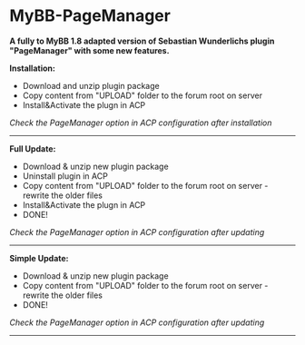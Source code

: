 # MyBB-PageManager
**A fully to MyBB 1.8 adapted version of Sebastian Wunderlichs plugin "PageManager" with some new features.**

**Installation:**
* Download and unzip plugin package
* Copy content from "UPLOAD" folder to the forum root on server
* Install&Activate the plugn in ACP

*Check the PageManager option in ACP configuration after installation*

----------------------------------------
**Full Update:**
* Download & unzip new plugin package
* Uninstall plugin in ACP
* Copy content from "UPLOAD" folder to the forum root on server - rewrite the older files
* Install&Activate the plugn in ACP
* DONE!

*Check the PageManager option in ACP configuration after updating*

-----------------------------------------
**Simple Update:**
* Download & unzip new plugin package
* Copy content from "UPLOAD" folder to the forum root on server - rewrite the older files
* DONE!

*Check the PageManager option in ACP configuration after updating*

---------------------------------------


